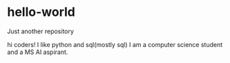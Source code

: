 # hello-world
Just another repository

hi coders!
I like python and sql(mostly sql)
I am a computer science student and a MS AI aspirant. 
